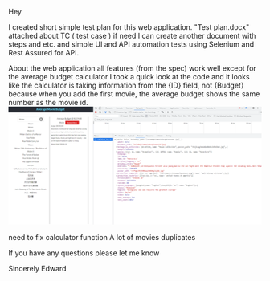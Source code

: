 Hey

I created short simple test plan for this web application.
"Test plan.docx" attached
about TC ( test case ) if need I can create another document with steps and etc. 
and simple UI and API automation tests using Selenium and Rest Assured for API.


About the web application
all features (from the spec) work well except for the average budget calculator
I took a quick look at the code and it looks like the calculator is taking information from the {ID} field, not {Budget}
because when you add the first movie, the average budget shows the same number as the movie id.
![img.png](img.png)

need to fix calculator function
A lot of movies duplicates

If you have any questions please let me know

Sincerely
Edward 

